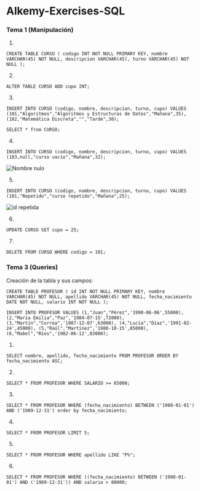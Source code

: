 # Alkemy-Exercises-SQL

### Tema 1 (Manipulación)

1.
`CREATE TABLE CURSO (
  codigo INT NOT NULL PRIMARY KEY,
  nombre VARCHAR(45) NOT NULL,
  descripcion VARCHAR(45),
  turno VARCHAR(45) NOT NULL
);`

2.
`ALTER TABLE CURSO ADD cupo INT;`

3.
`INSERT INTO CURSO (codigo, nombre, descripcion, turno, cupo)
VALUES 
(101,"Algoritmos","Algoritmos y Estructuras de Datos","Mañana",35),
(102,"Matemática Discreta","","Tarde",30);`

`SELECT * from CURSO;`

4.
`INSERT INTO CURSO (codigo, nombre, descripcion, turno, cupo)
VALUES (103,null,"curso vacío","Mañana",32);`

![Nombre nulo](https://user-images.githubusercontent.com/77683363/144724136-f76bd906-ab90-436f-98c7-f1f0439eab9b.png)

5.
`INSERT INTO CURSO (codigo, nombre, descripcion, turno, cupo)
VALUES (101,"Repetido","curso repetido","Mañana",25);`

![id repetida](https://user-images.githubusercontent.com/77683363/144724142-deb9ceaf-854e-4c0b-8676-7916399675af.png)

6.
`UPDATE CURSO SET cupo = 25;`

7.
`DELETE FROM CURSO WHERE codigo = 101;`

### Tema 3 (Queries)

Creación de la tabla y sus campos:

`CREATE TABLE PROFESOR (
  id INT NOT NULL PRIMARY KEY,
  nombre VARCHAR(45) NOT NULL,
  apellido VARCHAR(45) NOT NULL,
  fecha_nacimiento DATE NOT NULL,
  salario INT NOT NULL
);`

`INSERT INTO PROFESOR VALUES
(1,"Juan","Pérez",'1990-06-06',55000),
(2,"María Emilia","Paz",'1984-07-15',72000),
(3,"Martín","Correa",'1987-12-07',63000),
(4,"Lucía","Díaz",'1991-02-24',45000),
(5,"Raúl","Martínez",'1980-10-15',85000),
(6,"Mabel","Ríos",'1982-06-12',83000);`

1.
`SELECT nombre, apellido, fecha_nacimiento FROM PROFESOR ORDER BY fecha_nacimiento ASC;`

2.
`SELECT * FROM PROFESOR WHERE SALARIO >= 65000;`

3.
`SELECT * FROM PROFESOR WHERE (fecha_nacimiento) BETWEEN ('1980-01-01') AND ('1989-12-31') order by fecha_nacimiento;`

4.
`SELECT * FROM PROFESOR LIMIT 5;`

5.
`SELECT * FROM PROFESOR WHERE apellido LIKE "P%";`

6.
`SELECT * FROM PROFESOR WHERE ((fecha_nacimiento) BETWEEN ('1980-01-01') AND ('1989-12-31')) AND salario > 80000;`
